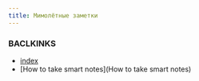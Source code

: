 ```yaml
---
title: Мимолётные заметки
---
```








### BACLKINKS

* [index](index)
* [How to take smart notes](How to take smart notes)

